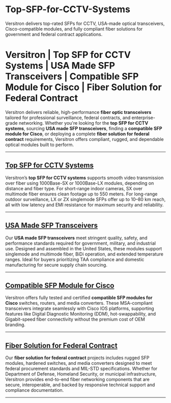 # Top-SFP-for-CCTV-Systems
Versitron delivers top-rated SFPs for CCTV, USA-made optical transceivers, Cisco-compatible modules, and fully compliant fiber solutions for government and federal contract applications.
# Versitron | Top SFP for CCTV Systems | USA Made SFP Transceivers | Compatible SFP Module for Cisco | Fiber Solution for Federal Contract

Versitron delivers reliable, high-performance **fiber optic transceivers** tailored for professional surveillance, federal contracts, and enterprise-grade networking. Whether you're looking for the **top SFP for CCTV systems**, sourcing **USA made SFP transceivers**, finding a **compatible SFP module for Cisco**, or deploying a complete **fiber solution for federal contract** requirements, Versitron offers compliant, rugged, and dependable optical modules built to perform.

---

## [Top SFP for CCTV Systems](https://www.versitron.com/products/femm-small-formfactor-pluggable-transceivers-lifetime-warranty-8)  
Versitron’s **top SFP for CCTV systems** supports smooth video transmission over fiber using 1000Base-SX or 1000Base-LX modules, depending on distance and fiber type. For short-range indoor cameras, SX over multimode fiber ensures clean footage up to 550 meters. For long-range outdoor surveillance, LX or ZX singlemode SFPs offer up to 10–80 km reach, all with low latency and EMI resistance for maximum security and reliability.

---

## [USA Made SFP Transceivers](https://www.versitron.com/products/gbmm-small-formfactor-pluggable-transceivers-lifetime-warranty-1)  
Our **USA made SFP transceivers** meet stringent quality, safety, and performance standards required for government, military, and industrial use. Designed and assembled in the United States, these modules support singlemode and multimode fiber, BiDi operation, and extended temperature ranges. Ideal for buyers prioritizing TAA compliance and domestic manufacturing for secure supply chain sourcing.

---

## [Compatible SFP Module for Cisco](https://www.versitron.com/products/gb10sm-small-formfactor-pluggable-transceivers-lifetime-warranty-3)  
Versitron offers fully tested and certified **compatible SFP modules for Cisco** switches, routers, and media converters. These MSA-compliant transceivers integrate seamlessly with Cisco IOS platforms, supporting features like Digital Diagnostic Monitoring (DDM), hot-swappability, and Gigabit-speed fiber connectivity without the premium cost of OEM branding.

---

## [Fiber Solution for Federal Contract](https://www.versitron.com/products/fe10sm-small-formfactor-pluggable-transceivers-lifetime-warranty-10)  
Our **fiber solution for federal contract** projects includes rugged SFP modules, hardened switches, and media converters designed to meet federal procurement standards and MIL-STD specifications. Whether for Department of Defense, Homeland Security, or municipal infrastructure, Versitron provides end-to-end fiber networking components that are secure, interoperable, and backed by responsive technical support and compliance documentation.

---
